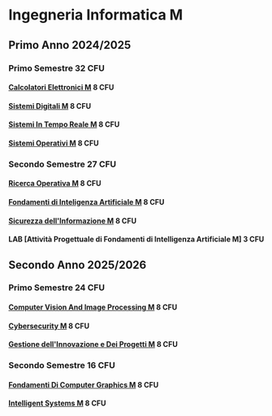# Ingegneria Informatica M

## Primo Anno 2024/2025

### Primo Semestre 32 CFU

#### [Calcolatori Elettronici M](./CalcolatoriElettronici/Teoria/README.md) 8 CFU

#### [Sistemi Digitali M](./SistemiDigitali/Teoria/README.md) 8 CFU

#### [Sistemi In Tempo Reale M](./SistemiRealTime/Teoria/README.md) 8 CFU

#### [Sistemi Operativi M](./SistemiOperativi/Teoria/README.md) 8 CFU

### Secondo Semestre 27 CFU

#### [Ricerca Operativa M](./RicercaOperativa/Teoria/README.md) 8 CFU

#### [Fondamenti di Inteligenza Artificiale M](./FondamentiDiAI/Teoria/README.md) 8 CFU

#### [Sicurezza dell'Informazione M](./SicurezzaDellInformazione/Teoria/README.md) 8 CFU

#### LAB [Attività Progettuale di Fondamenti di Intelligenza Artificiale M] 3 CFU

## Secondo Anno 2025/2026

### Primo Semestre 24 CFU

#### [Computer Vision And Image Processing M](./ComputerVision/Teoria/README.md) 8 CFU

#### [Cybersecurity M](./Cybersecurity/Teoria/README.md) 8 CFU

#### [Gestione dell'Innovazione e Dei Progetti M](./GestioneDellInnovazioneEGestioneDeiProgetti/Teoria/README.md) 8 CFU

### Secondo Semestre 16 CFU

#### [Fondamenti Di Computer Graphics M](./FondamentiDiComputerGraphics/Teoria/README.md) 8 CFU

#### [Intelligent Systems M](./IntelligentSystems/Teoria/README.md) 8 CFU